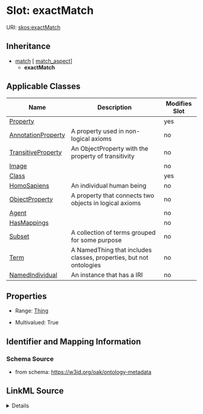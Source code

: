 

# Slot: exactMatch

URI: [skos:exactMatch](http://www.w3.org/2004/02/skos/core#exactMatch)




## Inheritance

* [match](match.md) [ [match_aspect](match_aspect.md)]
    * **exactMatch**






## Applicable Classes

| Name | Description | Modifies Slot |
| --- | --- | --- |
| [Property](Property.md) |  |  yes  |
| [AnnotationProperty](AnnotationProperty.md) | A property used in non-logical axioms |  no  |
| [TransitiveProperty](TransitiveProperty.md) | An ObjectProperty with the property of transitivity |  no  |
| [Image](Image.md) |  |  no  |
| [Class](Class.md) |  |  yes  |
| [HomoSapiens](HomoSapiens.md) | An individual human being |  no  |
| [ObjectProperty](ObjectProperty.md) | A property that connects two objects in logical axioms |  no  |
| [Agent](Agent.md) |  |  no  |
| [HasMappings](HasMappings.md) |  |  no  |
| [Subset](Subset.md) | A collection of terms grouped for some purpose |  no  |
| [Term](Term.md) | A NamedThing that includes classes, properties, but not ontologies |  no  |
| [NamedIndividual](NamedIndividual.md) | An instance that has a IRI |  no  |







## Properties

* Range: [Thing](Thing.md)

* Multivalued: True





## Identifier and Mapping Information







### Schema Source


* from schema: https://w3id.org/oak/ontology-metadata




## LinkML Source

<details>
```yaml
name: exactMatch
from_schema: https://w3id.org/oak/ontology-metadata
rank: 1000
is_a: match
slot_uri: skos:exactMatch
multivalued: true
alias: exactMatch
domain_of:
- HasMappings
range: Thing

```
</details>
